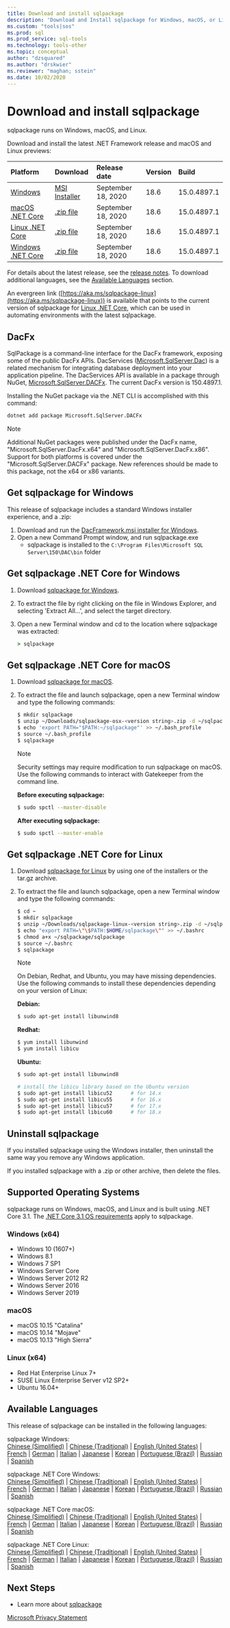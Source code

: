 ```yaml
---
title: Download and install sqlpackage
description: 'Download and Install sqlpackage for Windows, macOS, or Linux'
ms.custom: "tools|sos"
ms.prod: sql
ms.prod_service: sql-tools
ms.technology: tools-other
ms.topic: conceptual
author: "dzsquared"
ms.author: "drskwier"
ms.reviewer: "maghan; sstein"
ms.date: 10/02/2020
---
```


# Download and install sqlpackage

sqlpackage runs on Windows, macOS, and Linux.

Download and install the latest .NET Framework release and macOS and Linux previews:

|Platform|Download|Release date|Version|Build
|:---|:---|:---|:---|:---|
|[Windows](#get-sqlpackage-for-windows)|[MSI Installer](https://go.microsoft.com/fwlink/?linkid=2143544)|September 18, 2020| 18.6 | 15.0.4897.1 |
|[macOS .NET Core](#get-sqlpackage-net-core-for-macos) |[.zip file](https://go.microsoft.com/fwlink/?linkid=2143659)|September 18, 2020| 18.6| 15.0.4897.1 |
|[Linux .NET Core](#get-sqlpackage-net-core-for-linux) |[.zip file](https://go.microsoft.com/fwlink/?linkid=2143497)|September 18, 2020| 18.6| 15.0.4897.1 |
|[Windows .NET Core](#get-sqlpackage-net-core-for-windows) |[.zip file](https://go.microsoft.com/fwlink/?linkid=2143496)|September 18, 2020| 18.6| 15.0.4897.1 |

For details about the latest release, see the [release notes](release-notes-sqlpackage.md). To download additional languages, see the [Available Languages](#available-languages) section.


An evergreen link ([https://aka.ms/sqlpackage-linux](https://aka.ms/sqlpackage-linux)) is available that points to the current version of sqlpackage for [Linux .NET Core](#get-sqlpackage-net-core-for-linux), which can be used in automating environments with the latest sqlpackage.

## DacFx
SqlPackage is a command-line interface for the DacFx framework, exposing some of the public DacFx APIs. DacServices ([Microsoft.SqlServer.Dac](/dotnet/api/microsoft.sqlserver.dac.dacservices)) is a related mechanism for integrating database deployment into your application pipeline.  The DacServices API is available in a package through NuGet, [Microsoft.SqlServer.DACFx](https://www.NuGet.org/packages/Microsoft.SqlServer.DACFx).  The current DacFx version is 150.4897.1.

Installing the NuGet package via the .NET CLI is accomplished with this command:

```cmd
dotnet add package Microsoft.SqlServer.DACFx
```

>[!NOTE]
> Additional NuGet packages were published under the DacFx name, "Microsoft.SqlServer.DacFx.x64" and "Microsoft.SqlServer.DacFx.x86". Support for both platforms is covered under the "Microsoft.SqlServer.DACFx" package. New references should be made to this package, not the x64 or x86 variants.

## Get sqlpackage for Windows

This release of sqlpackage includes a standard Windows installer experience, and a .zip: 

1. Download and run the [DacFramework.msi installer for Windows](https://go.microsoft.com/fwlink/?linkid=2143544).
2. Open a new Command Prompt window, and run sqlpackage.exe
    - sqlpackage is installed to the ```C:\Program Files\Microsoft SQL Server\150\DAC\bin``` folder

## Get sqlpackage .NET Core for Windows

1. Download [sqlpackage for Windows](https://go.microsoft.com/fwlink/?linkid=2143496).
2. To extract the file by right clicking on the file in Windows Explorer, and selecting 'Extract All...', and select the target directory.
3. Open a new Terminal window and cd to the location where sqlpackage was extracted:

   ```cmd
   > sqlpackage
   ```

## Get sqlpackage .NET Core for macOS

1. Download [sqlpackage for macOS](https://go.microsoft.com/fwlink/?linkid=2143659).
2. To extract the file and launch sqlpackage, open a new Terminal window and type the following commands:

   ```bash
   $ mkdir sqlpackage
   $ unzip ~/Downloads/sqlpackage-osx-<version string>.zip -d ~/sqlpackage 
   $ echo 'export PATH="$PATH:~/sqlpackage"' >> ~/.bash_profile
   $ source ~/.bash_profile
   $ sqlpackage
   ```

   > [!NOTE]
   > Security settings may require modification to run sqlpackage on macOS. Use the following commands to interact with Gatekeeper from the command line.

   **Before executing sqlpackage:**
   ```bash
   $ sudo spctl --master-disable
   ```

   **After executing sqlpackage:**
   ```bash
   $ sudo spctl --master-enable
   ```

## Get sqlpackage .NET Core for Linux

1. Download [sqlpackage for Linux](https://go.microsoft.com/fwlink/?linkid=2143497) by using one of the installers or the tar.gz archive.
2. To extract the file and launch sqlpackage, open a new Terminal window and type the following commands:

   ```bash
   $ cd ~
   $ mkdir sqlpackage
   $ unzip ~/Downloads/sqlpackage-linux-<version string>.zip -d ~/sqlpackage 
   $ echo "export PATH=\"\$PATH:$HOME/sqlpackage\"" >> ~/.bashrc
   $ chmod a+x ~/sqlpackage/sqlpackage
   $ source ~/.bashrc
   $ sqlpackage
   ```

   > [!NOTE]
   > On Debian, Redhat, and Ubuntu, you may have missing dependencies. Use the following commands to install these dependencies depending on your version of Linux:

   **Debian:**

   ```bash
   $ sudo apt-get install libunwind8
   ```

   **Redhat:**

   ```bash
   $ yum install libunwind
   $ yum install libicu
   ```

   **Ubuntu:**

   ```bash
   $ sudo apt-get install libunwind8

   # install the libicu library based on the Ubuntu version
   $ sudo apt-get install libicu52      # for 14.x
   $ sudo apt-get install libicu55      # for 16.x
   $ sudo apt-get install libicu57      # for 17.x
   $ sudo apt-get install libicu60      # for 18.x
   ```

## Uninstall sqlpackage

If you installed sqlpackage using the Windows installer, then uninstall the same way you remove any Windows application.

If you installed sqlpackage with a .zip or other archive, then delete the files.

## Supported Operating Systems

sqlpackage runs on Windows, macOS, and Linux and is built using .NET Core 3.1.  The [.NET Core 3.1 OS requirements](https://github.com/dotnet/core/blob/master/release-notes/3.1/3.1-supported-os.md) apply to sqlpackage.

### Windows (x64)

- Windows 10 (1607+)
- Windows 8.1
- Windows 7 SP1
- Windows Server Core
- Windows Server 2012 R2
- Windows Server 2016
- Windows Server 2019

### macOS

- macOS 10.15 "Catalina"
- macOS 10.14 "Mojave"
- macOS 10.13 "High Sierra"

### Linux (x64)

- Red Hat Enterprise Linux 7+
- SUSE Linux Enterprise Server v12 SP2+
- Ubuntu 16.04+

## Available Languages

This release of sqlpackage can be installed in the following languages:

sqlpackage Windows:  
[Chinese (Simplified)](https://go.microsoft.com/fwlink/?linkid=2143544&clcid=0x804) | [Chinese (Traditional)](https://go.microsoft.com/fwlink/?linkid=2143544&clcid=0x404) | [English (United States)](https://go.microsoft.com/fwlink/?linkid=2143544&clcid=0x409) | [French](https://go.microsoft.com/fwlink/?linkid=2143544&clcid=0x40c) | [German](https://go.microsoft.com/fwlink/?linkid=2143544&clcid=0x407) | [Italian](https://go.microsoft.com/fwlink/?linkid=2143544&clcid=0x410) | [Japanese](https://go.microsoft.com/fwlink/?linkid=2143544&clcid=0x411) | [Korean](https://go.microsoft.com/fwlink/?linkid=2143544&clcid=0x412) | [Portuguese (Brazil)](https://go.microsoft.com/fwlink/?linkid=2143544&clcid=0x416) | [Russian](https://go.microsoft.com/fwlink/?linkid=2143544&clcid=0x419) | [Spanish](https://go.microsoft.com/fwlink/?linkid=2143544&clcid=0x40a)

sqlpackage .NET Core Windows:  
[Chinese (Simplified)](https://go.microsoft.com/fwlink/?linkid=2143496&clcid=0x804) | [Chinese (Traditional)](https://go.microsoft.com/fwlink/?linkid=2143496&clcid=0x404) | [English (United States)](https://go.microsoft.com/fwlink/?linkid=2143496&clcid=0x409) | [French](https://go.microsoft.com/fwlink/?linkid=2143496&clcid=0x40c) | [German](https://go.microsoft.com/fwlink/?linkid=2143496&clcid=0x407) | [Italian](https://go.microsoft.com/fwlink/?linkid=2143496&clcid=0x410) | [Japanese](https://go.microsoft.com/fwlink/?linkid=2143496&clcid=0x411) | [Korean](https://go.microsoft.com/fwlink/?linkid=2143496&clcid=0x412) | [Portuguese (Brazil)](https://go.microsoft.com/fwlink/?linkid=2143496&clcid=0x416) | [Russian](https://go.microsoft.com/fwlink/?linkid=2143496&clcid=0x419) | [Spanish](https://go.microsoft.com/fwlink/?linkid=2143496&clcid=0x40a)

sqlpackage .NET Core macOS:  
[Chinese (Simplified)](https://go.microsoft.com/fwlink/?linkid=2143659&clcid=0x804) | [Chinese (Traditional)](https://go.microsoft.com/fwlink/?linkid=2143659&clcid=0x404) | [English (United States)](https://go.microsoft.com/fwlink/?linkid=2143659&clcid=0x409) | [French](https://go.microsoft.com/fwlink/?linkid=2143659&clcid=0x40c) | [German](https://go.microsoft.com/fwlink/?linkid=2143659&clcid=0x407) | [Italian](https://go.microsoft.com/fwlink/?linkid=2143659&clcid=0x410) | [Japanese](https://go.microsoft.com/fwlink/?linkid=2143659&clcid=0x411) | [Korean](https://go.microsoft.com/fwlink/?linkid=2143659&clcid=0x412) | [Portuguese (Brazil)](https://go.microsoft.com/fwlink/?linkid=2143659&clcid=0x416) | [Russian](https://go.microsoft.com/fwlink/?linkid=2143659&clcid=0x419) | [Spanish](https://go.microsoft.com/fwlink/?linkid=2143659&clcid=0x40a)

sqlpackage .NET Core Linux:  
[Chinese (Simplified)](https://go.microsoft.com/fwlink/?linkid=2143497&clcid=0x804) | [Chinese (Traditional)](https://go.microsoft.com/fwlink/?linkid=2143497&clcid=0x404) | [English (United States)](https://go.microsoft.com/fwlink/?linkid=2143497&clcid=0x409) | [French](https://go.microsoft.com/fwlink/?linkid=2143497&clcid=0x40c) | [German](https://go.microsoft.com/fwlink/?linkid=2143497&clcid=0x407) | [Italian](https://go.microsoft.com/fwlink/?linkid=2143497&clcid=0x410) | [Japanese](https://go.microsoft.com/fwlink/?linkid=2143497&clcid=0x411) | [Korean](https://go.microsoft.com/fwlink/?linkid=2143497&clcid=0x412) | [Portuguese (Brazil)](https://go.microsoft.com/fwlink/?linkid=2143497&clcid=0x416) | [Russian](https://go.microsoft.com/fwlink/?linkid=2143497&clcid=0x419) | [Spanish](https://go.microsoft.com/fwlink/?linkid=2143497&clcid=0x40a)


## Next Steps

- Learn more about [sqlpackage](sqlpackage.md)

[Microsoft Privacy Statement](https://go.microsoft.com/fwlink/?LinkId=521839)